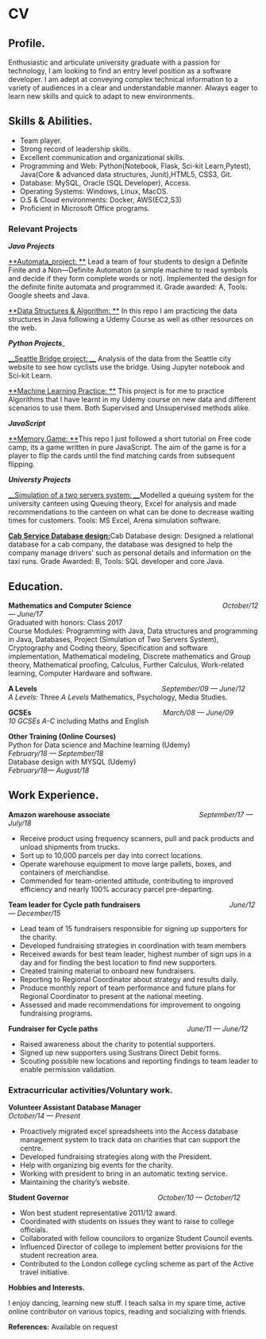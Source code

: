 # CV


## Profile.

Enthusiastic and articulate university graduate with a passion for technology, I am looking to find an entry level position as a software developer. I am adept at conveying complex technical information to a variety of audiences in a clear and understandable manner. Always eager to learn new skills and quick to adapt to new environments.

## Skills & Abilities.

*   Team player. 
*	Strong record of leadership skills.
*	Excellent communication and organizational skills. 
*	Programming and Web: Python(Notebook, Flask, Sci-kit Learn,Pytest), <br /> Java(Core & advanced data structures, Junit),HTML5, CSS3, Git.
*	Database: MySQL, Oracle (SQL Developer), Access.
*   Operating Systems: Windows, Linux, MacOS.
*   O.S & Cloud environments: Docker, AWS(EC2,S3)
*	Proficient in Microsoft Office programs.

### Relevant Projects

*__Java Projects__*

[**Automata_project: **](https://github.com/MrRutledge/DFA) Lead a team of four students to design a Definite Finite and a Non—Definite Automaton (a simple machine to read symbols and decide if they form complete words or not). Implemented the design for the definite finite automata and programmed it. Grade awarded: A, Tools: Google sheets and Java.

[**Data Structures & Algorithm: **](https://github.com/MrRutledge/Data_Structures_and_Algorithms_Java) In this repo I am practicing the data structures in Java following a Udemy Course as well as other resources on the web.

*__Python Projects___*

[__Seattle Bridge project: __](https://github.com/MrRutledge/Seattle_Bridge_Data_work_flow) Analysis of the data from the Seattle city website to see how cyclists use the bridge. Using Jupyter notebook and Sci-kit Learn.

[**Machine Learning Practice: **](https://github.com/MrRutledge/ML_Practice)
This project is for me to practice Algorithms that I have learnt in my Udemy course on new data and different scenarios to use them. Both Supervised and Unsupervised methods alike.

*__JavaScript__*

[**Memory Game: **](https://github.com/MrRutledge/Memery_Game1)This repo I just followed a short tutorial on Free code camp, its a game written in pure JavaScript. The aim of the game is for a player to flip the cards until the find matching cards from subsequent flipping.

*__Universty Projects__*

[__Simulation of a two servers system: __](https://github.com/MrRutledge/Simulation_Project.git)Modelled a queuing system for the university canteen using Queuing theory, Excel for analysis and made recommendations to the canteen on what can be done to decrease waiting times for customers. Tools: MS Excel, Arena simulation software.	

[**Cab Service Database design:**](https://github.com/MrRutledge/Cab_Service_Project.git)Cab Database design:  Designed a relational database for a cab company, the database was designed to help the company manage drivers' such as personal details and information on the taxi runs. Grade Awarded: B, Tools: SQL developer and core Java.
	

## Education.
	
__Mathematics and Computer Science__ &emsp; &emsp; &emsp; &emsp; &emsp; &emsp; &emsp; &emsp; &emsp; &emsp;   *October/12 — June/17*\
Graduated with honors: Class 2017 <br>
Course Modules:	
Programming with Java, Data structures and programming in Java, Databases, Project (Simulation of Two Servers System), Cryptography and Coding theory, Specification and software implementation, Mathematical modeling, Discrete mathematics and Group theory, Mathematical proofing, Calculus, Further Calculus, Work-related learning, Computer Hardware and software.	
		
**A Levels** &emsp; &emsp; &emsp; &emsp; &emsp; &emsp; &emsp; &emsp; &emsp; &emsp;&emsp; &emsp; &emsp; &emsp;	*September/09 — June/12*\
 *A Levels:* Three _A Levels_  Mathematics, Psychology, Media Studies. 

**GCSEs** &emsp; &emsp; &emsp; &emsp; &emsp; &emsp; &emsp; &emsp; &emsp; &emsp;&emsp; &emsp; &emsp; &emsp; &emsp;*March/08 — June/09*\
*10 GCSEs A-C* including Maths and English	
	
**Other Training (Online Courses)**\
Python for Data science and Machine learning (Udemy) &emsp; &emsp; &emsp; &emsp; &emsp;	 *February/18 — September/18*\
Database design with MYSQL (Udemy) &emsp; &emsp; &emsp; &emsp; &emsp; &emsp; &emsp; &emsp; &emsp; &emsp; *February/18— August/18*

## Work Experience.

**Amazon warehouse associate** &emsp; &emsp; &emsp; &emsp; &emsp; &emsp; &emsp; &emsp; &emsp; &emsp;*September/17 — July/18*
*	Receive product using frequency scanners, pull and pack products and unload shipments from trucks.
*	Sort up to 10,000 parcels per day into correct locations.
*	Operate warehouse equipment to move large pallets, boxes, and containers of merchandise.
*	Commended for team-oriented attitude, contributing to improved efficiency and nearly 100% accuracy parcel pre-departing.	
	
**Team leader for Cycle path fundraisers** &emsp; &emsp; &emsp; &emsp; &emsp; &emsp; &emsp; &emsp; &emsp; &emsp;*June/12 — December/15*
*	Lead team of 15 fundraisers responsible for signing up supporters for the charity.
*	Developed fundraising strategies in coordination with team members
*	Received awards for best team leader, highest number of sign ups in a day and for finding the best location to find new supporters.
*	Created training material to onboard new fundraisers.
*	Reporting to Regional Coordinator about strategy and results daily.
*	Produce monthly report of team performance and future plans for Regional Coordinator to present at the national meeting.
*	Assessed and made recommendations for improvement to ongoing fundraising programs.
	
**Fundraiser for Cycle paths** &emsp; &emsp; &emsp; &emsp; &emsp; &emsp; &emsp; &emsp; &emsp; &emsp;*June/11 — June/12*
*	Raised awareness about the charity to potential supporters. 
*	Signed up new supporters using Sustrans Direct Debit forms. 
*	Scouting possible new locations and reporting findings to team leader to enable permission validation.	

### Extracurricular activities/Voluntary work. 

**Volunteer Assistant Database Manager** &emsp; &emsp; &emsp; &emsp; &emsp; &emsp; &emsp; &emsp; &emsp; &emsp;*October/14 — Present*
*	Proactively migrated excel spreadsheets into the Access database management system to track data on charities that can support the centre.
*	Developed fundraising strategies along with the President.
*	Help with organizing big events for the charity.
*	Working with president to bring in an automatic texting service.
*	Maintaining the charity’s website.	

**Student Governor** &emsp; &emsp; &emsp; &emsp; &emsp; &emsp; &emsp; &emsp; &emsp; &emsp;*October/10 — October/12*
*	Won best student representative 2011/12 award.
*	Coordinated with students on issues they want to raise to college officials.
*	Collaborated with fellow councilors to organize Student Council events. 
*	Influenced Director of college to implement better provisions for the student recreation area.
*	Contributed to the London college cycling scheme as part of the Active travel initiative.
  	
**Hobbies and Interests.**

I enjoy dancing, learning new stuff. I teach salsa in my spare time, active online contributor on various topics, reading and socializing with friends.

__References:__ Available on request
